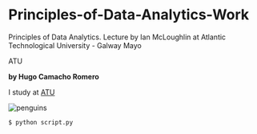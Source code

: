 # Principles-of-Data-Analytics-Work
Principles of Data Analytics. Lecture by Ian McLoughlin at Atlantic Technological University - Galway Mayo 

ATU 

**by Hugo Camacho Romero**

 I study at [ATU](https://www.atu.ie/)

![penguins](https://allisonhorst.github.io/palmerpenguins/logo.png) 


```bash
$ python script.py
```
